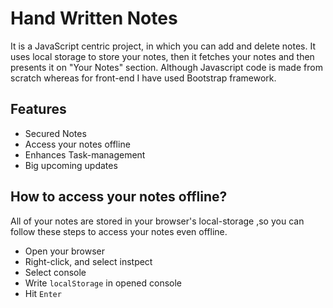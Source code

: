 # Hand Written Notes

It is a JavaScript centric project, in which you can add and delete notes. It uses local storage to store your notes, then it fetches your notes and then presents it on "Your Notes" section. Although Javascript code is made from scratch whereas for front-end I have used Bootstrap framework.

## Features

- Secured Notes 
- Access your notes offline
- Enhances Task-management
- Big upcoming updates
## How to access your notes offline?

All of your notes are stored in your browser's local-storage ,so you can follow these steps to access your notes even offline.

- Open your browser
- Right-click, and select instpect
- Select console
- Write `localStorage` in opened console
- Hit `Enter`
